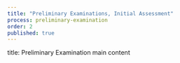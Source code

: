 ```yaml
---
title: "Preliminary Examinations, Initial Assessment"
process: preliminary-examination
order: 2
published: true
---
```

title: Preliminary Examination main content
